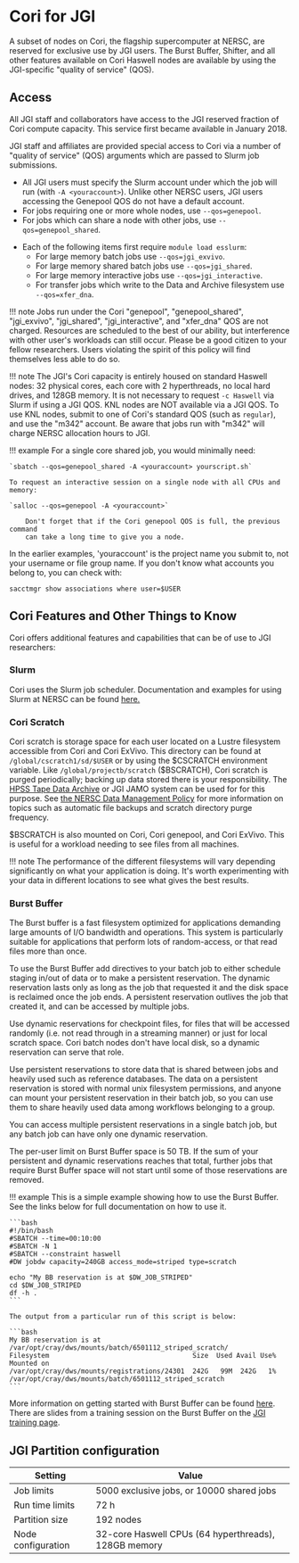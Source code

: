 # Cori for JGI

A subset of nodes on Cori, the flagship supercomputer at NERSC, are
reserved for exclusive use by JGI users. The Burst Buffer, Shifter,
and all other features available on Cori Haswell nodes are available
by using the JGI-specific "quality of service" (QOS).

## Access

All JGI staff and collaborators have access to the JGI reserved fraction
of Cori compute capacity. This service first became available in
January 2018. 

JGI staff and affiliates are provided special
access to Cori via a number of "quality of service" (QOS) arguments
which are passed to Slurm job submissions.

* All JGI users must specify the Slurm account under which the job
  will run (with `-A <youraccount>`). Unlike other NERSC users, JGI
  users accessing the Genepool QOS do not have a default account.
* For jobs requiring one or more whole nodes, use `--qos=genepool`.
* For jobs which can share a node with other jobs, use `--qos=genepool_shared`.
- Each of the following items first require `module load esslurm`:
	* For large memory batch jobs use `--qos=jgi_exvivo`.
	* For large memory shared batch jobs use `--qos=jgi_shared`.
	* For large memory interactive jobs use `--qos=jgi_interactive`.
	* For transfer jobs which write to the Data and Archive filesystem 
        use `--qos=xfer_dna`.

!!! note
	Jobs run under the Cori "genepool", "genepool_shared",
        "jgi_exvivo", "jgi_shared", "jgi_interactive", and "xfer_dna" QOS
	are not charged. Resources are scheduled to the best of our
        ability, but interference with other user's workloads can still
        occur. Please be a good citizen to your fellow
        researchers. Users violating the spirit of this policy
        will find themselves less able to do so.

!!! note
	The JGI's Cori capacity is entirely housed on standard
	Haswell nodes: 32 physical cores, each core with 2 hyperthreads,
        no local hard drives, and 128GB	memory. It is not necessary to
        request `-c Haswell` via Slurm if using a JGI QOS. KNL nodes are
        NOT available via a JGI QOS. To use KNL nodes, submit to one
        of Cori's standard QOS (such as `regular`), and use the "m342"
        account. Be aware that jobs run with "m342" will charge
        NERSC allocation hours to JGI.

!!! example
	For a single core shared job, you would minimally need:

	`sbatch --qos=genepool_shared -A <youraccount> yourscript.sh`

	To request an interactive session on a single node with all CPUs and memory:

	`salloc --qos=genepool -A <youraccount>`

        Don't forget that if the Cori genepool QOS is full, the previous command
        can take a long time to give you a node.

In the earlier examples, 'youraccount' is the project name you
submit to, not your username or file group name.  If you don't know what
accounts you belong to, you can check with:

`sacctmgr show associations where user=$USER`

## Cori Features and Other Things to Know

Cori offers additional features and capabilities that can
be of use to JGI researchers:

### Slurm

Cori uses the Slurm job scheduler. Documentation and examples
for using Slurm at NERSC can be found [here.](../../jobs/index.md) 

### Cori Scratch
 
Cori scratch is storage space for each user located on a Lustre filesystem
accessible from Cori and Cori ExVivo. This directory can be found at
`/global/cscratch1/sd/$USER` or by using the \$CSCRATCH environment
variable. Like `/global/projectb/scratch` (\$BSCRATCH), Cori scratch is
purged periodically; backing up data stored there is your responsibility.
The [HPSS Tape Data Archive](../../filesystems/archive.md) or JGI JAMO 
system can be used for for this purpose. See
[the NERSC Data Management Policy](../../data/policy.md) for more
information on topics such as automatic file backups and 
scratch directory purge frequency. 

\$BSCRATCH is also mounted on Cori, Cori genepool, and Cori ExVivo.
This is useful for a workload needing to see files from all machines.

!!! note
	The performance of the different filesystems will vary
	depending significantly on what your application is doing. It's worth
	experimenting with your data in different locations to see what
	gives the best results.

### Burst Buffer

The Burst buffer is a fast filesystem optimized for applications
demanding large amounts of I/O bandwidth and operations. This system 
is particularly suitable for applications that perform lots of
random-access, or that read files more than once.

To use the Burst Buffer add directives to your batch
job to either schedule staging in/out of data or to make a
persistent reservation. The dynamic reservation lasts only as long
as the job that requested it and the disk space is reclaimed once
the job ends. A persistent reservation outlives the job that created it,
and can be accessed by multiple jobs.

Use dynamic reservations for checkpoint files, for files that will be
accessed randomly (i.e. not read through in a streaming manner) or
just for local scratch space. Cori batch nodes don't have local disk,
so a dynamic reservation can serve that role.

Use persistent reservations to store data that is shared between jobs
and heavily used such as reference databases. The data on a
persistent reservation is stored with normal unix filesystem
permissions, and anyone can mount your persistent reservation in their
batch job, so you can use them to share heavily used data among
workflows belonging to a group.

You can access multiple persistent reservations in a single batch job,
but any batch job can have only one dynamic reservation.

The per-user limit on Burst Buffer space is 50 TB. If the sum of your
persistent and dynamic reservations reaches that total, further jobs
that require Burst Buffer space will not start until some of those
reservations are removed.

!!! example
	This is a simple example showing how to use the Burst
	Buffer. See the links below for full documentation on how to use
	it.

	```bash
	#!/bin/bash
	#SBATCH --time=00:10:00
	#SBATCH -N 1
	#SBATCH --constraint haswell
	#DW jobdw capacity=240GB access_mode=striped type=scratch

	echo "My BB reservation is at $DW_JOB_STRIPED"
	cd $DW_JOB_STRIPED
	df -h .
	```

	The output from a particular run of this script is below:

	```bash
	My BB reservation is at /var/opt/cray/dws/mounts/batch/6501112_striped_scratch/
	Filesystem                                    Size  Used Avail Use% Mounted on
	/var/opt/cray/dws/mounts/registrations/24301  242G   99M  242G   1% /var/opt/cray/dws/mounts/batch/6501112_striped_scratch
	```

More information on getting started with Burst Buffer can be found
[here](../../filesystems/cori-burst-buffer.md). There
are slides from a training session on the Burst Buffer on the
[JGI training page](training.md).

## JGI Partition configuration

|Setting|Value|
|---|---|
|Job limits|5000 exclusive jobs, or 10000 shared jobs|
|Run time limits|72 h|
|Partition size|192 nodes|
|Node configuration|32-core Haswell CPUs (64 hyperthreads), 128GB memory|
